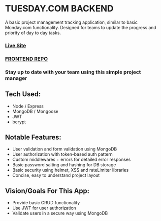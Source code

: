 # TUESDAY.COM BACKEND

A basic project management tracking application, similar to basic Monday.com functionality. Designed for teams to update the progress and priority of day to day tasks.

### **[Live Site](https://tuesday.netlify.app/)**
### [FRONTEND REPO](https://github.com/Apesosmarc/tuesdayfrontend)

### Stay up to date with your team using this simple project manager

## Tech Used:
- Node / Express
- MongoDB / Mongoose
- JWT
- bcrypt


## Notable Features:
* User validation and form validation using MongoDB
* User authorization with token-based auth pattern
* Custom middlewares + errors for detailed error responses
* Basic password salting and hashing for DB storage
* Basic security using helmet, XSS and rateLimiter libraries
* Concise, easy to understand project layout

## Vision/Goals For This App:
* Provide basic CRUD functionality
* Use JWT for user authorization
* Validate users in a secure way using MongoDB

